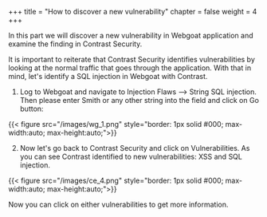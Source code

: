 +++
title = "How to discover a new vulnerability"
chapter = false
weight = 4
+++

In this part we will discover a new vulnerability in Webgoat application and examine the finding in Contrast Security.

It is important to reiterate that Contrast Security identifies vulnerabilities by looking at the normal traffic that goes through the application. With that in mind, let's identify a SQL injection in Webgoat with Contrast.

1. Log to Webgoat and navigate to Injection Flaws --> String SQL injection. Then please enter Smith or any other string into the field and click on Go button:

{{< figure src="/images/wg_1.png" style="border: 1px solid #000; max-width:auto; max-height:auto;">}}

2. Now let's go back to Contrast Security and click on Vulnerabilities. As you can see Contrast identified to new vulnerabilities: XSS and SQL injection. 

{{< figure src="/images/ce_4.png" style="border: 1px solid #000; max-width:auto; max-height:auto;">}}

Now you can click on either vulnerabilities to get more information.